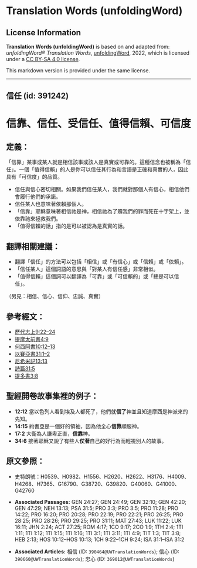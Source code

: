 # Translation Words (unfoldingWord)

## License Information

**Translation Words (unfoldingWord)** is based on and adapted from: _unfoldingWord® Translation Words_, [unfoldingWord](https://unfoldingword.org/utw), 2022, which is licensed under a [CC BY-SA 4.0 license](https://creativecommons.org/licenses/by-sa/4.0/legalcode.en).

This markdown version is provided under the same license.



--------------------------------

## 信任 (id: 391242)

信靠、信任、受信任、值得信賴、可信度
==================

定義：
---

「信靠」某事或某人就是相信該事或該人是真實或可靠的。這種信念也被稱為「信任」。一個「值得信賴」的人是你可以信任其行為和言語是正確和真實的人，因此具有「可信度」的品質。

* 信任與信心密切相關。如果我們信任某人，我們就對那個人有信心，相信他們會履行他們的承諾。
* 信任某人也意味著依賴那個人。
* 「信靠」耶穌意味著相信祂是神，相信祂為了贖我們的罪而死在十字架上，並依靠祂來拯救我們。
* 「值得信賴的話」指的是可以被認為是真實的話。

翻譯相關建議：
-------

* 翻譯「信任」的方法可以包括「相信」或「有信心」或「信賴」或「依賴」。
* 「信任某人」這個詞語的意思與「對某人有信任感」非常相似。
* 「值得信賴」這個詞可以翻譯為「可靠」或「可信賴的」或「總是可以信任」。

（另見：相信、信心、信仰、忠誠、真實）

參考經文：
-----

* [歷代志上9:22–24](https://ref.ly/1Chr9:22-1Chr9:24)
* [提摩太前書4:9](https://ref.ly/1Tim4:9)
* [何西阿書10:12–13](https://ref.ly/Hos10:12-Hos10:13)
* [以賽亞書31:1–2](https://ref.ly/Isa31:1-Isa31:2)
* [尼希米記13:13](https://ref.ly/Neh13:13)
* [詩篇31:5](https://ref.ly/Ps31:5)
* [提多書3:8](https://ref.ly/Titus3:8)

聖經開卷故事集裡的例子：
------------

* **12:12** 當以色列人看到埃及人都死了，他們就**信了**神並且知道摩西是神派來的先知。
* **14:15** 約書亞是一個好的領袖，因為他全心**信靠**順服神。
* **17:2** 大衛為人謙卑正直，**信靠**神。
* **34:6** 接著耶穌又說了有些人**仗著**自己的好行為而輕視別人的故事。

原文參照：
-----

* 史特朗號：H0539、H0982、H1556、H2620、H2622、H3176、H4009、H4268、H7365、G16790、G38720、G39820、G40060、G41000、G42760

* **Associated Passages:** GEN 24:27; GEN 24:49; GEN 32:10; GEN 42:20; GEN 47:29; NEH 13:13; PSA 31:5; PRO 3:3; PRO 3:5; PRO 11:28; PRO 14:22; PRO 16:20; PRO 20:28; PRO 22:19; PRO 22:21; PRO 26:25; PRO 28:25; PRO 28:26; PRO 29:25; PRO 31:11; MAT 27:43; LUK 11:22; LUK 16:11; JHN 2:24; ACT 27:25; ROM 4:17; 1CO 9:17; 2CO 1:9; 1TH 2:4; 1TI 1:11; 1TI 1:12; 1TI 1:15; 1TI 1:16; 1TI 3:1; 1TI 3:11; 1TI 4:9; TIT 1:3; TIT 3:8; HEB 2:13; HOS 10:12–HOS 10:13; 1CH 9:22–1CH 9:24; ISA 31:1–ISA 31:2
* **Associated Articles:** 相信 (ID: `390464@UWTranslationWords`); 信心 (ID: `390660@UWTranslationWords`); 忠心 (ID: `369012@UWTranslationWords`)

